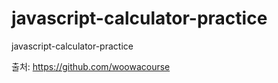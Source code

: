 # javascript-calculator-practice
javascript-calculator-practice


출처: https://github.com/woowacourse
